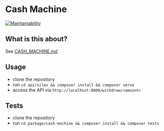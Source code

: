 # Cash Machine

[![Maintainability](https://api.codeclimate.com/v1/badges/9a1b8e6b15f20744acad/maintainability)](https://codeclimate.com/github/BreiteSeite/cash-machine/maintainability)

## What is this about?
See [CASH_MACHINE.md](CASH_MACHINE.md)

## Usage

* clone the repository
* run `cd api/silex && composer install && composer serve`
* access the API via `http://localhost:8000/withdraw/<amount>`

## Tests

* clone the repository
* run `cd package/cash-machine && composer install && composer tests`
